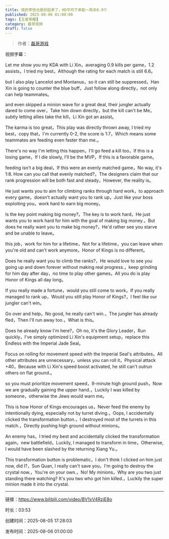 ```yaml
---
title: 我的李信也是好起来了，KD平均下来能一局杀0.9个
published: 2025-08-06 01:00:00
tags: [王者荣耀]
category: 磊哥视频
draft: false
---
```



> 作者：[磊哥游戏](https://space.bilibili.com/268941858?spm_id_from=333.788.upinfo.head.click)

视频字幕：

Let me show you my KDA with Li Xin，averaging 0.9 kills per game，1.2 assists，I tried my best，Although the rating for each match is still 6.6。

but I also play Lancelot and Montanus，so it can still be suppressed，Han Xin is going to counter the blue buff，Just follow along directly，not only can help teammates。

and even skipped a minion wave for a great deal, their jungler actually dared to come over，Take him down directly，but the kill can't be Me，subtly letting allies take the kill，Li Xin got an assist。

The karma is too great，This play was directly thrown away, I tried my best，copy that，I'm currently 0-2, the score is 1:7，Which means some teammates are feeding even faster than me.。

There's no way I'm letting this happen，I'll go feed a kill too，If this is a losing game，If I die slowly, I'll be the MVP，If this is a favorable game。

feeding isn't a big deal，If this were an evenly matched game，No way, it's 1:8. How can you call that evenly matched?，The designers claim that our rank progression will be both fast and steady，However, the reality is。

He just wants you to aim for climbing ranks through hard work，to approach every game，doesn't actually want you to rank up，Just like your boss exploiting you，work hard to earn big money。

Is the key point making big money?，The key is to work hard，He just wants you to work hard for him with the goal of making big money.，But does he really want you to make big money?，He'd rather see you starve and be unable to leave。

this job，work for him for a lifetime，Not for a lifetime，you can leave when you're old and can't work anymore，Honor of Kings is no different。

Does he really want you to climb the ranks?，He would love to see you going up and down forever without making real progress.，keep grinding for him day after day，no time to play other games，All you do is play Honor of Kings all day long。

If you really made a fortune，would you still come to work，If you really managed to rank up，Would you still play Honor of Kings?，I feel like our jungler can't win。

Go over and help，No good, he really can't win.，The jungler has already fled，Then I'll run away too.，What is this。

Does he already know I'm here?，Oh no, it's the Glory Leader，Run quickly，I've simply optimized Li Xin's equipment setup，replace this Endless with the Imperial Jade Seal。

Focus on rolling for movement speed with the Imperial Seal's attributes，All other attributes are unnecessary，unless you can roll it，Physical attack +40，Because with Li Xin's speed boost activated, he still can't outrun others on flat ground.。

so you must prioritize movement speed，9-minute high ground push，Now we are gradually gaining the upper hand.，Luckily I was killed by someone，otherwise the Jews would warn me。

This is how Honor of Kings encourages us，Never feed the enemy by intentionally dying, especially not by turret diving.，Oops, I accidentally clicked the transformation button.，I destroyed most of the turrets in this match.，Directly pushing high ground without minions。

An enemy has，I tried my best and accidentally clicked the transformation again，new battlefield，Luckily, I managed to transform in time，Otherwise, I would have been slashed by the returning Xiang Yu.。

This transformation button is problematic，I don't think I clicked on him just now, did I?，Sun Quan, I really can't save you，I'm going to destroy the crystal now.，You're on your own.，No! My minions，Why are you two just standing there watching? It's you two who got him killed.，Luckily the super minion made it into the crystal.

---

链接：https://www.bilibili.com/video/BV1xV4RzjE8o

时长：03:53

创建时间：2025-08-05 17:28:03

发布时间：2025-08-06 01:00:00

